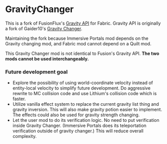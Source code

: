 # GravityChanger

This is a fork of FusionFlux's [Gravity API](https://github.com/Fusion-Flux/Gravity-Api) for Fabric.
Gravity API is originally a fork of Gaider10's [Gravity Changer](https://github.com/Gaider10/GravityChanger).

Maintaining the fork because Immersive Portals mod depends on the Gravity changing mod, 
and Fabric mod cannot depend on a Quilt mod.

This Gravity Changer mod is not identical to Fusion's Gravity API.
**The two mods cannot be used interchangeably.**

### Future development goal

* Explore the possibility of using world-coordinate velocity instead of entity-local velocity to simplify future development. Do aggressive rewrite to MC collision code and use Lithium's collision code which is faster.
* Utilize vanilla effect system to replace the current gravity list thing and gravity inversion. This will also make gravity potion easier to implement. The effects could also be used for gravity strength changing.
* Let the user mod to do its verification logic. No need to put verification inside Gravity Changer. (Immersive Portals does its teleportation verification outside of gravity changer.) This will reduce overall complexity.
